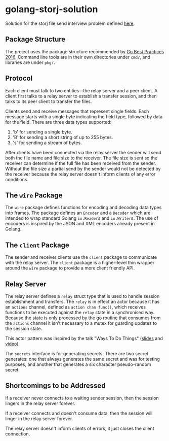 # golang-storj-solution

Solution for the storj file send interview problem defined [here](https://gist.githubusercontent.com/jtolds/0cde4aa3e07b20d6a42686ad3bc9cb53).

## Package Structure

The project uses the package structure recommended by [Go Best Practices 2016](https://peter.bourgon.org/go-best-practices-2016/#repository-structure).
Command line tools are in their own directories under `cmd/`, and libraries are under `pkg/`.

## Protocol
Each client must talk to two entities--the relay server and a peer client. A client first talks to a relay server
to establish a transfer session, and then talks to its peer client to transfer the files.

Clients send and receive messages that represent single fields. Each message starts with a single byte indicating
the field type, followed by data for the field. There are three data types supported:

1. 'b' for sending a single byte.
2. 'B' for sending a short string of up to 255 bytes.
3. 's' for sending a stream of bytes.

After clients have been connected via the relay server the sender will send both the file name and file size to the
receiver. The file size is sent so the receiver can determine if the full file has been received from the sender.
Without the file size a partial send by the sender would not be detected by the receiver because the relay server 
doesn't inform clients of any error conditions.

## The `wire` Package
The `wire` package defines functions for encoding and decoding data types into frames. The package defines
an `Encoder` and a `Decoder` which are intended to wrap standard Golang `io.Reader`s and `io.Writer`s.
The use of encoders is inspired by the JSON and XML encoders already present in Golang.

## The `client` Package
The sender and receiver clients use the `client` package to communicate with the relay server. The `client` package
is a higher-level thin wrapper around the `wire` package to provide a more client friendly API. 

## Relay Server
The relay server defines a `relay` struct type that is used to handle session establishment and transfers. The
`relay` is in effect an actor because it has an `actions` channel, defined as `action chan func()`, which receives 
functions to be executed against the `relay` state in a synchronised way. Because the state is only processed by the
go routine that consumes from the `actions` channel it isn't necessary to a mutex for guarding updates to
the session state.

This actor pattern was inspired by the talk "Ways To Do Things"
 ([slides](https://speakerdeck.com/peterbourgon/ways-to-do-things) and [video](https://www.youtube.com/watch?v=LHe1Cb_Ud_M)).

The `secrets` interface is for generating secrets. There are two secret generates: one that always generates the same
secret and was for testing purposes, and another that generates a six character pseudo-random secret.

## Shortcomings to be Addressed

If a receiver never connects to a waiting sender session, then the session lingers in the relay server forever.

If a receiver connects and doesn't consume data, then the session will linger in the relay server forever.

The relay server doesn't inform clients of errors, it just closes the client connection.
